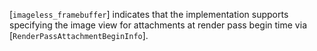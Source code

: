 [`imageless_framebuffer`] indicates that the implementation supports
specifying the image view for attachments at render pass begin time via
[`RenderPassAttachmentBeginInfo`].